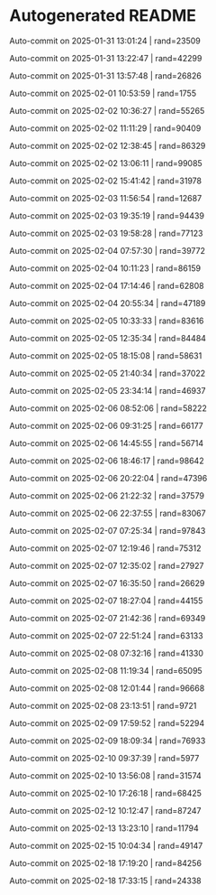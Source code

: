 # Autogenerated README

Auto-commit on 2025-01-31 13:01:24 | rand=23509

Auto-commit on 2025-01-31 13:22:47 | rand=42299

Auto-commit on 2025-01-31 13:57:48 | rand=26826

Auto-commit on 2025-02-01 10:53:59 | rand=1755

Auto-commit on 2025-02-02 10:36:27 | rand=55265

Auto-commit on 2025-02-02 11:11:29 | rand=90409

Auto-commit on 2025-02-02 12:38:45 | rand=86329

Auto-commit on 2025-02-02 13:06:11 | rand=99085

Auto-commit on 2025-02-02 15:41:42 | rand=31978

Auto-commit on 2025-02-03 11:56:54 | rand=12687

Auto-commit on 2025-02-03 19:35:19 | rand=94439

Auto-commit on 2025-02-03 19:58:28 | rand=77123

Auto-commit on 2025-02-04 07:57:30 | rand=39772

Auto-commit on 2025-02-04 10:11:23 | rand=86159

Auto-commit on 2025-02-04 17:14:46 | rand=62808

Auto-commit on 2025-02-04 20:55:34 | rand=47189

Auto-commit on 2025-02-05 10:33:33 | rand=83616

Auto-commit on 2025-02-05 12:35:34 | rand=84484

Auto-commit on 2025-02-05 18:15:08 | rand=58631

Auto-commit on 2025-02-05 21:40:34 | rand=37022

Auto-commit on 2025-02-05 23:34:14 | rand=46937

Auto-commit on 2025-02-06 08:52:06 | rand=58222

Auto-commit on 2025-02-06 09:31:25 | rand=66177

Auto-commit on 2025-02-06 14:45:55 | rand=56714

Auto-commit on 2025-02-06 18:46:17 | rand=98642

Auto-commit on 2025-02-06 20:22:04 | rand=47396

Auto-commit on 2025-02-06 21:22:32 | rand=37579

Auto-commit on 2025-02-06 22:37:55 | rand=83067

Auto-commit on 2025-02-07 07:25:34 | rand=97843

Auto-commit on 2025-02-07 12:19:46 | rand=75312

Auto-commit on 2025-02-07 12:35:02 | rand=27927

Auto-commit on 2025-02-07 16:35:50 | rand=26629

Auto-commit on 2025-02-07 18:27:04 | rand=44155

Auto-commit on 2025-02-07 21:42:36 | rand=69349

Auto-commit on 2025-02-07 22:51:24 | rand=63133

Auto-commit on 2025-02-08 07:32:16 | rand=41330

Auto-commit on 2025-02-08 11:19:34 | rand=65095

Auto-commit on 2025-02-08 12:01:44 | rand=96668

Auto-commit on 2025-02-08 23:13:51 | rand=9721

Auto-commit on 2025-02-09 17:59:52 | rand=52294

Auto-commit on 2025-02-09 18:09:34 | rand=76933

Auto-commit on 2025-02-10 09:37:39 | rand=5977

Auto-commit on 2025-02-10 13:56:08 | rand=31574

Auto-commit on 2025-02-10 17:26:18 | rand=68425

Auto-commit on 2025-02-12 10:12:47 | rand=87247

Auto-commit on 2025-02-13 13:23:10 | rand=11794

Auto-commit on 2025-02-15 10:04:34 | rand=49147

Auto-commit on 2025-02-18 17:19:20 | rand=84256

Auto-commit on 2025-02-18 17:33:15 | rand=24338

